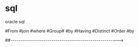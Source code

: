 # sql
oracle sql

#From #join #where #Group# #by #Having #Distinct #Order #by 

##------------------------------------------------------->
